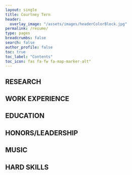 ```yaml
---
layout: single
title: Courtney Tern
header:
  overlay_image: "/assets/images/headerColorBlock.jpg"
permalink: /resume/
type: pages
breadcrumbs: false
search: false
author_profile: false
toc: true
toc_label: "Contents"
toc_icon: fas fa-fw fa-map-marker-alt"
---
```


<h2> <i class="fas fa-microscope" style="background-color:#F5DB86;color:#fff"></i>
RESEARCH </h2>

<h2> <i class="fas fa-briefcase" style="background-color:#F5DB86;color:#fff"></i>
WORK EXPERIENCE </h2>
<h2> <i class="fas fa-book-open" style="background-color:#F5DB86;color:#fff"></i>
EDUCATION </h2>
<h2> <i class="fas fa-medal" style="background-color:#F5DB86;color:#fff"></i>
HONORS/LEADERSHIP </h2>
<h2> <i class="fas fa-compact-disc" style="background-color:#F5DB86;color:#fff"></i>
MUSIC </h2>
<h2> <i class="fas fa-puzzle-piece" style="background-color:#F5DB86;color:#fff"></i>
HARD SKILLS </h2>
